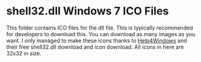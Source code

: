 # shell32.dll Windows 7 ICO Files

This folder contains ICO files for the dll file. This is typically recommended for developers to download this. You can download as many images as you want. I only managed to make these icons thanks to [Help4Windows](https://help4windows.com) and their free shell32.dll download and icon download. All icons in here are 32x32 in size.
